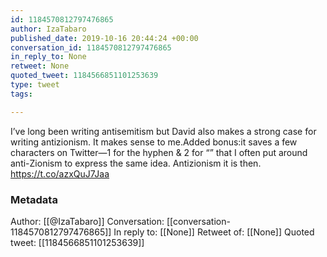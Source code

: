 ```yaml
---
id: 1184570812797476865
author: IzaTabaro
published_date: 2019-10-16 20:44:24 +00:00
conversation_id: 1184570812797476865
in_reply_to: None
retweet: None
quoted_tweet: 1184566851101253639
type: tweet
tags:

---
```


I’ve long been writing antisemitism but David also makes a strong case for writing antizionism. It makes sense to me.Added bonus:it saves a few characters on Twitter—1 for the hyphen &amp; 2 for “” that I often put around anti-Zionism to express the same idea. Antizionism it is then. https://t.co/azxQuJ7Jaa

### Metadata

Author: [[@IzaTabaro]]
Conversation: [[conversation-1184570812797476865]]
In reply to: [[None]]
Retweet of: [[None]]
Quoted tweet: [[1184566851101253639]]
